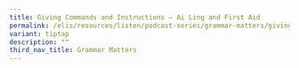```yaml
---
title: Giving Commands and Instructions – Ai Ling and First Aid
permalink: /elis/resources/listen/podcast-series/grammar-matters/giving-commands-and-instructions/
variant: tiptap
description: ""
third_nav_title: Grammar Matters
---
```

